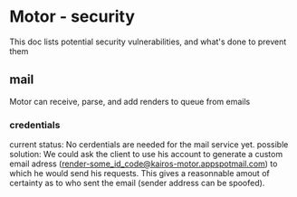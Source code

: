 # Motor - security
This doc lists potential security vulnerabilities, and what's done to prevent
them

## mail
Motor can receive, parse, and add renders to queue from emails
### credentials
current status: No cerdentials are needed for the mail service yet.
possible solution: We could ask the client to use his account to generate a
custom email adress (render-some_id_code@kairos-motor.appspotmail.com) to which
he would send his requests. This gives a reasonnable amout of certainty as to
who sent the email (sender address can be spoofed).

